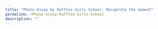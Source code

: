 ```yaml
---
title: "Photo Essay by Raffles Girls School: Recaptcha the moment"
permalink: /Photo-essay-Raffles-Girls-School
description: ""
---
```

